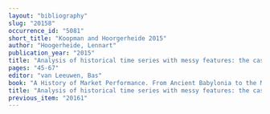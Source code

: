 ```yaml
---
layout: "bibliography"
slug: "20158"
occurrence_id: "5081"
short_title: "Koopman and Hoorgerheide 2015"
author: "Hoogerheide, Lennart"
publication_year: "2015"
title: "Analysis of historical time series with messy features: the case of commodity prices in Babylonia"
pages: "45-67"
editor: "van Leeuwen, Bas"
book: "A History of Market Performance. From Ancient Babylonia to the Modern World, Routledge Explorations in Economic History (New York)"
title: "Analysis of historical time series with messy features: the case of commodity prices in Babylonia"
previous_item: "20161"
---
```

